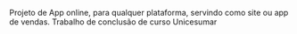 Projeto de App online, para qualquer plataforma, servindo como site ou app de vendas.
Trabalho de conclusão de curso Unicesumar
